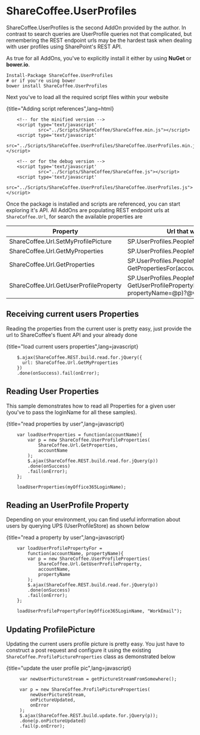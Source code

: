 # ShareCoffee.UserProfiles

ShareCoffee.UserProfiles is the second AddOn provided by the author. In contrast to search queries are UserProfile queries not that complicated, but remembering the REST endpoint urls may be the hardest task when dealing with user profiles using SharePoint's REST API.

As true for all AddOns, you've to explicitly install it either by using **NuGet** or **bower.io**.

    Install-Package ShareCoffee.UserProfiles
    # or if you're using bower
    bower install ShareCoffee.UserProfiles

Next you've to load all the required script files within your website

{title="Adding script references",lang=html}
~~~~~~
    <!-- for the minified version -->
    <script type='text/javascript'
            src="../Scripts/ShareCoffee/ShareCoffee.min.js"></script>
    <script type='text/javascript'
            src="../Scripts/ShareCoffee.UserProfiles/ShareCoffee.UserProfiles.min.js"></script>

    <!-- or for the debug version -->
    <script type='text/javascript'
            src="../Scripts/ShareCoffee/ShareCoffee.js"></script>
    <script type='text/javascript'
            src="../Scripts/ShareCoffee.UserProfiles/ShareCoffee.UserProfiles.js"></script>
~~~~~~

Once the package is installed and scripts are referenced, you can start exploring it's API. All AddOns are populating REST endpoint urls at `ShareCoffee.Url`, for search the available properties are


|Property|Url that will be returned|
|--------|-------------------------|
|ShareCoffee.Url.SetMyProfilePicture|SP.UserProfiles.PeopleManager/SetMyProfilePicture|
|ShareCoffee.Url.GetMyProperties|SP.UserProfiles.PeopleManager/GetMyProperties|
|ShareCoffee.Url.GetProperties|SP.UserProfiles.PeopleManager/ GetPropertiesFor(accountName=@v)?@v= |
|ShareCoffee.Url.GetUserProfileProperty|SP.UserProfiles.PeopleManager/ GetUserProfilePropertyFor(accountName=@v, propertyName=@p)?@v=&@p= |


## Receiving current users Properties

Reading the properties from the current user is pretty easy, just provide the url to ShareCoffee's fluent API and your already done

{title="load current users properties",lang=javascript}
~~~~~~
    $.ajax(ShareCoffee.REST.build.read.for.jQuery({
      url: ShareCoffee.Url.GetMyProperties
    })
    .done(onSuccess).fail(onError);
~~~~~~

## Reading User Properties

This sample demonstrates how to read all Properties for a given user (you've to pass the loginName for all these samples).

{title="read properties by user",lang=javascript}
~~~~~~
    var loadUserProperties = function(accountName){
        var p = new ShareCoffee.UserProfileProperties(
            ShareCoffee.Url.GetProperties,
            accountName
        );
        $.ajax(ShareCoffee.REST.build.read.for.jQuery(p))
        .done(onSuccess)
        .fail(onError);
    };

    loadUserProperties(myOffice365LoginName);
~~~~~~

## Reading an UserProfile Property

Depending on your environment, you can find useful information about users by querying UPS (UserProfileStore) as shown below

{title="read a property by user",lang=javascript}
~~~~~~
    var loadUserProfilePropertyFor =
        function(accountName, propertyName){
        var p = new ShareCoffee.UserProfileProperties(
            ShareCoffee.Url.GetUserProfileProperty,
            accountName,
            propertyName
        );
        $.ajax(ShareCoffee.REST.build.read.for.jQuery(p))
        .done(onSuccess)
        .fail(onError);
    };

    loadUserProfilePropertyFor(myOffice365LoginName, "WorkEmail");
~~~~~~

## Updating ProfilePicture

Updating the current users profile picture is pretty easy. You just have to construct a post request and configure it using the existing `ShareCoffee.ProfilePictureProperties` class as demonstrated below

{title="update the user profile pic",lang=javascript}
~~~~~~
     var newUserPictureStream = getPictureStreamFromSomewhere();

     var p = new ShareCoffee.ProfilePictureProperties(
         newUserPictureStream,
         onPictureUpdated,
         onError
     );
     $.ajax(ShareCoffee.REST.build.update.for.jQuery(p));
     .done(p.onPictureUpdated)
     .fail(p.onError);
~~~~~~

